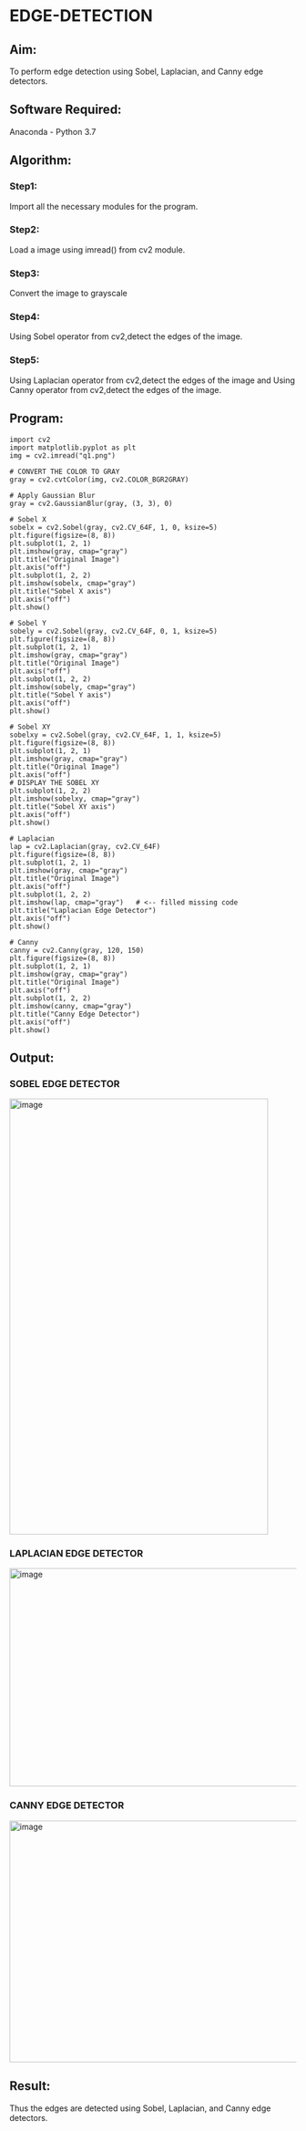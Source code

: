 # EDGE-DETECTION
## Aim:
To perform edge detection using Sobel, Laplacian, and Canny edge detectors.

## Software Required:
Anaconda - Python 3.7

## Algorithm:
### Step1:
Import all the necessary modules for the program.

### Step2:
Load a image using imread() from cv2 module.

### Step3:
Convert the image to grayscale

### Step4:
Using Sobel operator from cv2,detect the edges of the image.

### Step5:

Using Laplacian operator from cv2,detect the edges of the image and Using Canny operator from cv2,detect the edges of the image.

## Program:

```
import cv2
import matplotlib.pyplot as plt
img = cv2.imread("q1.png") 

# CONVERT THE COLOR TO GRAY 
gray = cv2.cvtColor(img, cv2.COLOR_BGR2GRAY)

# Apply Gaussian Blur
gray = cv2.GaussianBlur(gray, (3, 3), 0)

# Sobel X
sobelx = cv2.Sobel(gray, cv2.CV_64F, 1, 0, ksize=5)
plt.figure(figsize=(8, 8))
plt.subplot(1, 2, 1)
plt.imshow(gray, cmap="gray")
plt.title("Original Image")
plt.axis("off")
plt.subplot(1, 2, 2)
plt.imshow(sobelx, cmap="gray")
plt.title("Sobel X axis")
plt.axis("off")
plt.show()

# Sobel Y
sobely = cv2.Sobel(gray, cv2.CV_64F, 0, 1, ksize=5) 
plt.figure(figsize=(8, 8))
plt.subplot(1, 2, 1)
plt.imshow(gray, cmap="gray")
plt.title("Original Image")
plt.axis("off")
plt.subplot(1, 2, 2)
plt.imshow(sobely, cmap="gray")
plt.title("Sobel Y axis")
plt.axis("off")
plt.show()

# Sobel XY
sobelxy = cv2.Sobel(gray, cv2.CV_64F, 1, 1, ksize=5)
plt.figure(figsize=(8, 8))
plt.subplot(1, 2, 1)
plt.imshow(gray, cmap="gray")
plt.title("Original Image")
plt.axis("off")
# DISPLAY THE SOBEL XY
plt.subplot(1, 2, 2)
plt.imshow(sobelxy, cmap="gray")
plt.title("Sobel XY axis")
plt.axis("off")
plt.show()

# Laplacian
lap = cv2.Laplacian(gray, cv2.CV_64F)
plt.figure(figsize=(8, 8))
plt.subplot(1, 2, 1)
plt.imshow(gray, cmap="gray")
plt.title("Original Image")
plt.axis("off")
plt.subplot(1, 2, 2)
plt.imshow(lap, cmap="gray")   # <-- filled missing code
plt.title("Laplacian Edge Detector")
plt.axis("off")
plt.show()

# Canny
canny = cv2.Canny(gray, 120, 150)
plt.figure(figsize=(8, 8))
plt.subplot(1, 2, 1)
plt.imshow(gray, cmap="gray")
plt.title("Original Image")
plt.axis("off")
plt.subplot(1, 2, 2)
plt.imshow(canny, cmap="gray")
plt.title("Canny Edge Detector")   
plt.axis("off")
plt.show()

```

## Output:
### SOBEL EDGE DETECTOR

<img width="454" height="765" alt="image" src="https://github.com/user-attachments/assets/f019e6e5-c7fd-4ec0-8b91-efcedff9668e" />


### LAPLACIAN EDGE DETECTOR

<img width="610" height="383" alt="image" src="https://github.com/user-attachments/assets/9aad4d84-a31e-4497-ae31-2e9beb2902c8" />


### CANNY EDGE DETECTOR

<img width="635" height="424" alt="image" src="https://github.com/user-attachments/assets/d78537c0-4f38-4081-b1df-93452dac7481" />


## Result:
Thus the edges are detected using Sobel, Laplacian, and Canny edge detectors.
